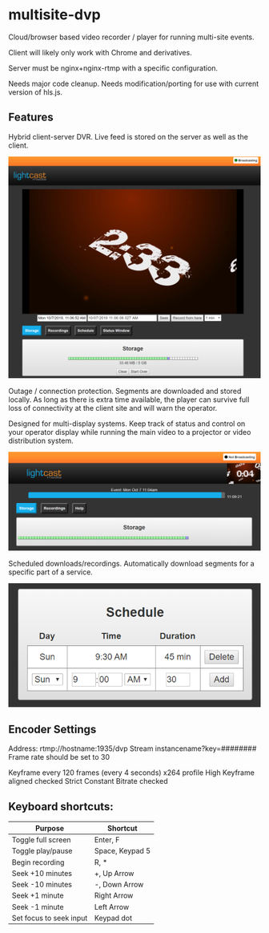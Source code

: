 # multisite-dvp
Cloud/browser based video recorder / player for running multi-site events.

Client will likely only work with Chrome and derivatives.

Server must be nginx+nginx-rtmp with a specific configuration.

Needs major code cleanup.
Needs modification/porting for use with current version of hls.js.

## Features
Hybrid client-server DVR.  Live feed is stored on the server as well as the client.

![Main Window](screenshots/main_window.png "Main Window")

Outage / connection protection.  Segments are downloaded and stored locally.  As long as there is extra time available, the player can survive full loss of connectivity at the client site and will warn the operator.  

Designed for multi-display systems.  Keep track of status and control on your operator display while running the main video to a projector or video distribution system.

![Status Window](screenshots/status_window.png "Status Window")

Scheduled downloads/recordings.  Automatically download segments for a specific part of a service.

![Schedule](screenshots/schedule.png "Schedule")

## Encoder Settings

Address: rtmp://hostname:1935/dvp
Stream instancename?key=########
Frame rate should be set to 30

Keyframe every 120 frames (every 4 seconds)
x264 profile High
Keyframe aligned checked
Strict Constant Bitrate checked

## Keyboard shortcuts:

| Purpose | Shortcut |
|--|--|
| Toggle full screen | Enter, F |
| Toggle play/pause | Space, Keypad 5 |
| Begin recording | R, * |
| Seek +10 minutes | +, Up Arrow |
| Seek -10 minutes | -, Down Arrow |
| Seek +1 minute | Right Arrow |
| Seek -1 minute | Left Arrow |
| Set focus to seek input | Keypad dot |
